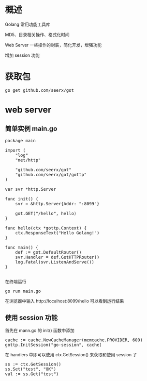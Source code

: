 # 概述
Golang 常用功能工具库

MD5、目录相关操作、格式化时间

Web Server 一些操作的封装，简化开发，增强功能

增加 session 功能

# 获取包
<pre>
go get github.com/seerx/got
</pre>

# web server
## 简单实例 main.go
<pre>
package main

import (
	"log"
	"net/http"

	"github.com/seerx/got"
	"github.com/seerx/got/gottp"
)

var svr *http.Server

func init() {
	svr = &http.Server{Addr: ":8099"}

	got.GET("/hello", hello)
}

func hello(ctx *gottp.Context) {
	ctx.ResponseText("Hello Golang!")
}

func main() {
	def := got.DefaultRouter()
	svr.Handler = def.GetHTTPRouter()
	log.Fatal(svr.ListenAndServe())
}

</pre>

在终端运行
<pre>
go run main.go
</pre>
在浏览器中输入 http://localhost:8099/hello
可以看到运行结果

## 使用 session 功能
首先在 mann.go 的 init() 函数中添加
<pre>
cache := cache.NewCacheManager(memcache.PROVIDER, 600)
gottp.InitSession("go-session", cache)
</pre>

在 handlers 中即可以使用 ctx.GetSession() 来获取和使用 session 了
<pre>
ss := ctx.GetSession()
ss.Set("test", "OK")
val := ss.Get("test")
</pre>
